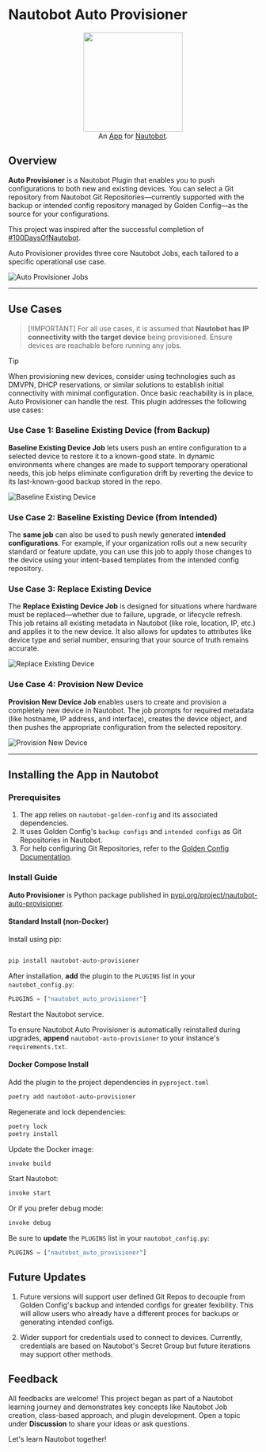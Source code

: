 # Nautobot Auto Provisioner

<p align="center">
  <img src="https://github.com/d-camacho/testing_readme/blob/main/images/auto_prov_full_logo.png "class="logo" height="200px">
  <br>
  An <a href="https://networktocode.com/nautobot-apps/">App</a> for <a href="https://nautobot.com/">Nautobot</a>.
</p>

## Overview

**Auto Provisioner** is a Nautobot Plugin that enables you to push configurations to both new and existing devices. You can select a Git repository from Nautobot Git Repositories—currently supported with the backup or intended config repository managed by Golden Config—as the source for your configurations.

This project was inspired after the successful completion of [#100DaysOfNautobot](https://go.networktocode.com/100-days-of-nautobot).

Auto Provisioner provides three core Nautobot Jobs, each tailored to a specific operational use case.

![Auto Provisioner Jobs](https://github.com/d-camacho/nautobot-auto-provisioner/blob/main/docs/images/all_jobs.png)

---

## Use Cases

> [!IMPORTANT] For all use cases, it is assumed that **Nautobot has IP connectivity with the target device** being provisioned. Ensure devices are reachable before running any jobs.

> [!TIP] 
When provisioning new devices, consider using technologies such as DMVPN, DHCP reservations, or similar solutions to establish initial connectivity with minimal configuration. Once basic reachability is in place, Auto Provisioner can handle the rest.
This plugin addresses the following use cases:

### Use Case 1: Baseline Existing Device (from Backup)

**Baseline Existing Device Job** lets users push an entire configuration to a selected device to restore it to a known-good state. In dynamic environments where changes are made to support temporary operational needs, this job helps eliminate configuration drift by reverting the device to its last-known-good backup stored in the repo.

![Baseline Existing Device](https://github.com/d-camacho/nautobot-auto-provisioner/blob/main/docs/images/baseline_job.png)

### Use Case 2: Baseline Existing Device (from Intended)

The **same job** can also be used to push newly generated **intended configurations**. For example, if your organization rolls out a new security standard or feature update, you can use this job to apply those changes to the device using your intent-based templates from the intended config repository.

### Use Case 3: Replace Existing Device

The **Replace Existing Device Job** is designed for situations where hardware must be replaced—whether due to failure, upgrade, or lifecycle refresh. This job retains all existing metadata in Nautobot (like role, location, IP, etc.) and applies it to the new device. It also allows for updates to attributes like device type and serial number, ensuring that your source of truth remains accurate.

![Replace Existing Device](https://github.com/d-camacho/nautobot-auto-provisioner/blob/main/docs/images/replace_existing.png)

### Use Case 4: Provision New Device

**Provision New Device Job** enables users to create and provision a completely new device in Nautobot. The job prompts for required metadata (like hostname, IP address, and interface), creates the device object, and then pushes the appropriate configuration from the selected repository.

![Provision New Device](https://github.com/d-camacho/nautobot-auto-provisioner/blob/main/docs/images/provision_new.png)


---

## Installing the App in Nautobot

### Prerequisites

1. The app relies on ```nautobot-golden-config``` and its associated dependencies.
2. It uses Golden Config's ```backup configs``` and ```intended configs``` as Git Repositories in Nautobot.
3. For help configuring Git Repositories, refer to the [Golden Config Documentation](https://docs.nautobot.com/projects/golden-config/en/latest/admin/install/#app-configuration).

### Install Guide

**Auto Provisioner** is Python package published in [pypi.org/project/nautobot-auto-provisioner](https://pypi.org/project/nautobot-auto-provisioner/).

#### Standard Install (non-Docker)

Install using pip:

```bash

pip install nautobot-auto-provisioner
```

After installation, **add** the plugin to the ```PLUGINS``` list in your ```nautobot_config.py```:

```python
PLUGINS = ["nautobot_auto_provisioner"]
```

Restart the Nautobot service.

To ensure Nautobot Auto Provisioner is automatically reinstalled during upgrades, **append** ```nautobot-auto-provisioner``` to your instance's ```requirements.txt```.

#### Docker Compose Install

Add the plugin to the project dependencies in ```pyproject.toml```

```bash
poetry add nautobot-auto-provisioner
```

Regenerate and lock dependencies:

```bash
poetry lock
poetry install
```

Update the Docker image:

```bash
invoke build
```

Start Nautobot:
```bash
invoke start
```
Or if you prefer debug mode:
```bash
invoke debug
```

Be sure to **update** the ```PLUGINS``` list in your ```nautobot_config.py```:

```python
PLUGINS = ["nautobot_auto_provisioner"]
```

## Future Updates

1. Future versions will support user defined Git Repos to decouple from Golden Config's backup and intended configs for greater fexibility. This will allow users who already have a different proces for backups or generating intended configs.

2. Wider support for credentials used to connect to devices. Currently, credentials are based on Nautobot's Secret Group but future iterations may support other methods.


## Feedback

All feedbacks are welcome! This project began as part of a Nautobot learning journey and demonstrates key concepts like Nautobot Job creation, class-based approach, and plugin development. Open a topic under **Discussion** to share your ideas or ask questions.

Let's learn Nautobot together!